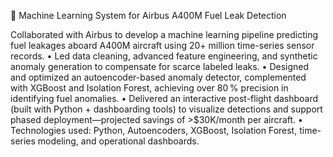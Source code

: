 🚀 Machine Learning System for Airbus A400M Fuel Leak Detection

Collaborated with Airbus to develop a machine learning pipeline predicting fuel leakages aboard A400M aircraft using 20+ million time-series sensor records.
	•	Led data cleaning, advanced feature engineering, and synthetic anomaly generation to compensate for scarce labeled leaks.
	•	Designed and optimized an autoencoder-based anomaly detector, complemented with XGBoost and Isolation Forest, achieving over 80 % precision in identifying fuel anomalies.
	•	Delivered an interactive post-flight dashboard (built with Python + dashboarding tools) to visualize detections and support phased deployment—projected savings of >$30K/month per aircraft.
	•	Technologies used: Python, Autoencoders, XGBoost, Isolation Forest, time-series modeling, and operational dashboards.


